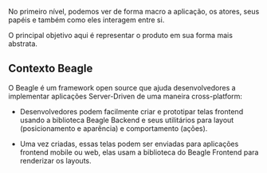No primeiro nível, podemos ver de forma macro a aplicação, os atores, seus papéis e também como eles interagem entre si. 

O principal objetivo aqui é representar o produto em sua forma mais abstrata.

## **Contexto Beagle**

O Beagle é um framework open source que ajuda desenvolvedores a implementar aplicações Server-Driven de uma maneira cross-platform:

* Desenvolvedores podem facilmente criar e prototipar telas frontend usando a biblioteca Beagle Backend e seus utilitários para layout (posicionamento e aparência) e comportamento (ações).

* Uma vez criadas, essas telas podem ser enviadas para aplicações frontend mobile ou web, elas usam a biblioteca do Beagle Frontend para renderizar os layouts.